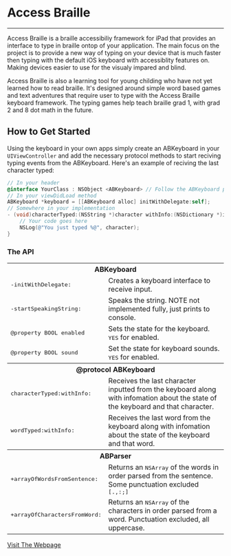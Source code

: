 # Access Braille
* * *
Access Braille is a braille accessibiliy framework for iPad that provides an interface to type in braille ontop of your application. The main focus on the project is to provide a new way of typing on your device that is much faster then typing with the default iOS keyboard with accessiblity features on. Making devices easier to use for the visualy impared and blind.

Access Braille is also a learning tool for young childing who have not yet learned how to read braille. It's designed around simple word based games and text adventures that require user to type with the Access Braille keyboard framework. The typing games help teach braille grad 1, with grad 2 and 8 dot math in the future.

## How to Get Started
Using the keyboard in your own apps simply create an ABKeyboard in your ```UIViewController``` and add the necessary protocol methods to start reciving typing events from the ABKeyboard. Here's an example of reciving the last character typed:
```objective-c
// In your header
@interface YourClass : NSObject <ABKeyboard> // Follow the ABKeyboard protocol
// In your viewDidLoad method
ABKeyboard *keyboard = [[ABKeyboard alloc] initWithDelegate:self];
// Somewhere in your implementation
- (void)characterTyped:(NSString *)character withInfo:(NSDictionary *)info {
    // Your code goes here
    NSLog(@"You just typed %@", character);
}
```

### The API
<table>

  <tr><th colspan="2" style="text-align:center;">ABKeyboard</th></tr>
  
  <tr>
    <td><tt>-initWithDelegate:</tt></td>
    <td>Creates a keyboard interface to receive input.</td>
  </tr>
  <tr>
    <td><tt>-startSpeakingString:</tt></td>
    <td>Speaks the string. NOTE not implemented fully, just prints to console.</td>
  </tr>
  <tr>
    <td><tt>@property BOOL enabled</tt></td>
    <td>Sets the state for the keyboard. <tt>YES</tt> for enabled.</td>
  </tr>
  <tr>
    <td><tt>@property BOOL sound</tt></td>
    <td>Set the state for keyboard sounds. <tt>YES</tt> for enabled.</td>
  </tr>

  <tr><th colspan="2" style="text-align:center;">@protocol ABKeyboard</th></tr>
  <tr>
    <td><tt>characterTyped:withInfo:</tt></td>
    <td>Receives the last character inputted from the keyboard along with infomation about the state of the keyboard and that character.</td>
  </tr>
  <tr>
    <td><tt>wordTyped:withInfo:</tt></td>
    <td>Receives the last word from the keyboard along with infomation about the state of the keyboard and that word.</td>
  </tr>
  <tr><th colspan="2" style="text-align:center;">ABParser</th></tr>

  <tr>
    <td><tt>+arrayOfWordsFromSentence:</tt></td>
    <td>Returns an <tt>NSArray</tt> of the words in order parsed from the sentence. Some punctuation excluded <tt>[.,:;]</tt></td>
  </tr>
  <tr>
    <td><tt>+arrayOfCharactersFromWord:</tt></td>
    <td>Returns an <tt>NSArray</tt> of the characters in order parsed from a word. Punctuation excluded, all uppercase.</td>
  </tr>
</table>

[Visit The Webpage](http://7imbrook.github.io/accessbraille/)
